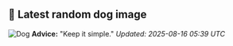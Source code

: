 ## 🐶 Latest random dog image
![Dog](https://images.dog.ceo/breeds/otterhound/n02091635_1706.jpg)
**Advice:** "Keep it simple."
*Updated: 2025-08-16 05:39 UTC*
